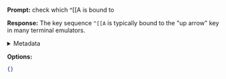 **Prompt:**
check which ^[[A is bound to

**Response:**
The key sequence `^[[A` is typically bound to the "up arrow" key in many terminal emulators.

<details><summary>Metadata</summary>

- Duration: 2984 ms
- Datetime: 2023-10-12T17:22:32.713152
- Model: gpt-3.5-turbo-0613

</details>

**Options:**
```json
{}
```

